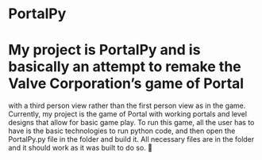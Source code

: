 # PortalPy
# My project is PortalPy and is basically an attempt to remake the Valve Corporation’s game of Portal 
with a third person view rather than the first person view as in the game. Currently, my project is the game 
of Portal with working portals and level designs that allow for basic game play. To run this game, all the user 
has to have is the basic technologies to run python code, and then open the PortalPy.py file in the folder and 
build it. All necessary files are in the folder and it should work as it was built to do so. 
